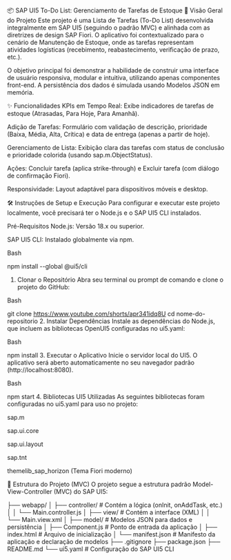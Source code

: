 📦 SAP UI5 To-Do List: Gerenciamento de Tarefas de Estoque
📝 Visão Geral do Projeto
Este projeto é uma Lista de Tarefas (To-Do List) desenvolvida integralmente em SAP UI5 (seguindo o padrão MVC) e alinhada com as diretrizes de design SAP Fiori. O aplicativo foi contextualizado para o cenário de Manutenção de Estoque, onde as tarefas representam atividades logísticas (recebimento, reabastecimento, verificação de prazo, etc.).

O objetivo principal foi demonstrar a habilidade de construir uma interface de usuário responsiva, modular e intuitiva, utilizando apenas componentes front-end. A persistência dos dados é simulada usando Modelos JSON em memória.

✨ Funcionalidades
KPIs em Tempo Real: Exibe indicadores de tarefas de estoque (Atrasadas, Para Hoje, Para Amanhã).

Adição de Tarefas: Formulário com validação de descrição, prioridade (Baixa, Média, Alta, Crítica) e data de entrega (apenas a partir de hoje).

Gerenciamento de Lista: Exibição clara das tarefas com status de conclusão e prioridade colorida (usando sap.m.ObjectStatus).

Ações: Concluir tarefa (aplica strike-through) e Excluir tarefa (com diálogo de confirmação Fiori).

Responsividade: Layout adaptável para dispositivos móveis e desktop.

🛠️ Instruções de Setup e Execução
Para configurar e executar este projeto localmente, você precisará ter o Node.js e o SAP UI5 CLI instalados.

Pré-Requisitos
Node.js: Versão 18.x ou superior.

SAP UI5 CLI: Instalado globalmente via npm.

Bash

npm install --global @ui5/cli
1. Clonar o Repositório
Abra seu terminal ou prompt de comando e clone o projeto do GitHub:

Bash

git clone https://www.youtube.com/shorts/apr341idq8U
cd nome-do-repositorio
2. Instalar Dependências
Instale as dependências do Node.js, que incluem as bibliotecas OpenUI5 configuradas no ui5.yaml:

Bash

npm install
3. Executar o Aplicativo
Inicie o servidor local do UI5. O aplicativo será aberto automaticamente no seu navegador padrão (http://localhost:8080).

Bash

npm start
4. Bibliotecas UI5 Utilizadas
As seguintes bibliotecas foram configuradas no ui5.yaml para uso no projeto:

sap.m

sap.ui.core

sap.ui.layout

sap.tnt

themelib_sap_horizon (Tema Fiori moderno)

📌 Estrutura do Projeto (MVC)
O projeto segue a estrutura padrão Model-View-Controller (MVC) do SAP UI5:

├── webapp/
│   ├── controller/         # Contém a lógica (onInit, onAddTask, etc.)
│   │   └── Main.controller.js
│   ├── view/               # Contém a interface (XML)
│   │   └── Main.view.xml
│   ├── model/              # Modelos JSON para dados e persistência
│   ├── Component.js        # Ponto de entrada da aplicação
│   ├── index.html          # Arquivo de inicialização
│   └── manifest.json       # Manifesto da aplicação e declaração de modelos
├── .gitignore
├── package.json
├── README.md
└── ui5.yaml              # Configuração do SAP UI5 CLI
